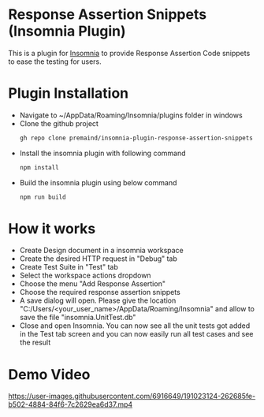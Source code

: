 # Response Assertion Snippets (Insomnia Plugin)

This is a plugin for [Insomnia](https://insomnia.rest) to provide Response Assertion Code snippets to ease the testing for users.

# Plugin Installation
-  Navigate to ~/AppData/Roaming/Insomnia/plugins folder in windows
- Clone the github project
    ```sh
    gh repo clone premaind/insomnia-plugin-response-assertion-snippets
- Install the insomnia plugin with following command
    ```sh
    npm install
- Build the insomnia plugin using below command
    ```sh
    npm run build

# How it works
- Create Design document in a insomnia workspace
- Create the desired HTTP request in "Debug" tab
- Create Test Suite in "Test" tab
- Select the workspace actions dropdown
- Choose the menu "Add Response Assertion"
- Choose the required response assertion snippets
- A save dialog will open. Please give the location "C:/Users/<your_user_name>/AppData/Roaming/Insomnia" and allow to save the file "insomnia.UnitTest.db"
- Close and open Insomnia. 
You can now see all the unit tests got added in the Test tab screen and you can now easily run all test cases and see the result

# Demo Video

https://user-images.githubusercontent.com/6916649/191023124-262685fe-b502-4884-84f6-7c2629ea6d37.mp4

